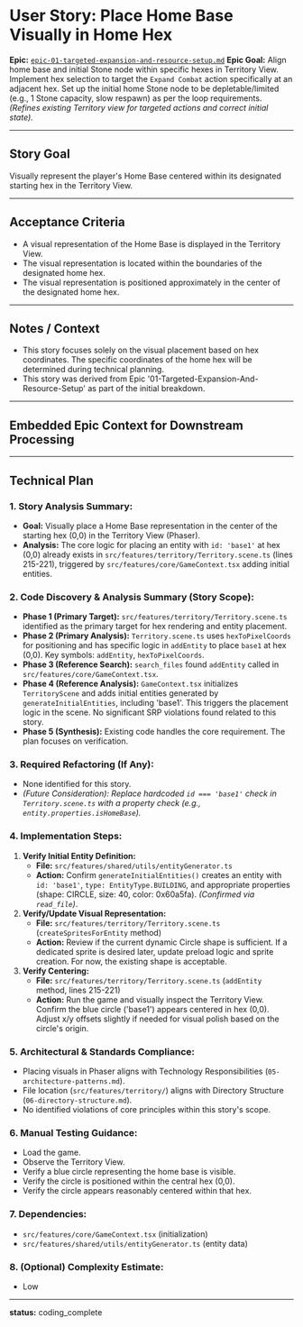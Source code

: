 # User Story: Place Home Base Visually in Home Hex

**Epic:** [`epic-01-targeted-expansion-and-resource-setup.md`](./epic-01-targeted-expansion-and-resource-setup.md)
**Epic Goal:** Align home base and initial Stone node within specific hexes in Territory View. Implement hex selection to target the `Expand Combat` action specifically at an adjacent hex. Set up the initial home Stone node to be depletable/limited (e.g., 1 Stone capacity, slow respawn) as per the loop requirements. *(Refines existing Territory view for targeted actions and correct initial state).*

---

## Story Goal

Visually represent the player's Home Base centered within its designated starting hex in the Territory View.

---

## Acceptance Criteria

*   A visual representation of the Home Base is displayed in the Territory View.
*   The visual representation is located within the boundaries of the designated home hex.
*   The visual representation is positioned approximately in the center of the designated home hex.

---

## Notes / Context

*   This story focuses solely on the visual placement based on hex coordinates. The specific coordinates of the home hex will be determined during technical planning.
*   This story was derived from Epic '01-Targeted-Expansion-And-Resource-Setup' as part of the initial breakdown.

---

## Embedded Epic Context for Downstream Processing

<!-- ROO CONTEXT - DO NOT MODIFY MANUALLY -->
<!--
Epic Path: ./epic-01-targeted-expansion-and-resource-setup.md
Epic Title: 01-Targeted-Expansion-And-Resource-Setup
Epic Goal Summary: Align home base and initial Stone node within specific hexes in Territory View. Implement hex selection to target the Expand Combat action specifically at an adjacent hex. Set up the initial home Stone node to be depletable/limited (e.g., 1 Stone capacity, slow respawn) as per the loop requirements. (Refines existing Territory view for targeted actions and correct initial state).
Project Context (if available in Epic):
  Project Title: project-01-establish-core-feedback-loop
  Project Goal: Implement the minimum viable gameplay loop connecting the core views: Gather Stone in Territory View, initiate Expand Combat, earn persistent Coins from Combat success (e.g., clearing Wave 1), spend Coins in a minimal Management View to unlock basic Stone-to-Pebble crafting, use crafted Pebbles to conquer the first Hex (e.g., clear Wave 1), and have the conquered Hex reveal a better/new Stone node.
-->

---

## Technical Plan

### 1. Story Analysis Summary:
*   **Goal:** Visually place a Home Base representation in the center of the starting hex (0,0) in the Territory View (Phaser).
*   **Analysis:** The core logic for placing an entity with `id: 'base1'` at hex (0,0) already exists in `src/features/territory/Territory.scene.ts` (lines 215-221), triggered by `src/features/core/GameContext.tsx` adding initial entities.

### 2. Code Discovery & Analysis Summary (Story Scope):
*   **Phase 1 (Primary Target):** `src/features/territory/Territory.scene.ts` identified as the primary target for hex rendering and entity placement.
*   **Phase 2 (Primary Analysis):** `Territory.scene.ts` uses `hexToPixelCoords` for positioning and has specific logic in `addEntity` to place `base1` at hex (0,0). Key symbols: `addEntity`, `hexToPixelCoords`.
*   **Phase 3 (Reference Search):** `search_files` found `addEntity` called in `src/features/core/GameContext.tsx`.
*   **Phase 4 (Reference Analysis):** `GameContext.tsx` initializes `TerritoryScene` and adds initial entities generated by `generateInitialEntities`, including 'base1'. This triggers the placement logic in the scene. No significant SRP violations found related to this story.
*   **Phase 5 (Synthesis):** Existing code handles the core requirement. The plan focuses on verification.

### 3. Required Refactoring (If Any):
*   None identified for this story.
*   *(Future Consideration): Replace hardcoded `id === 'base1'` check in `Territory.scene.ts` with a property check (e.g., `entity.properties.isHomeBase`).*

### 4. Implementation Steps:
1.  **Verify Initial Entity Definition:**
    *   **File:** `src/features/shared/utils/entityGenerator.ts`
    *   **Action:** Confirm `generateInitialEntities()` creates an entity with `id: 'base1'`, `type: EntityType.BUILDING`, and appropriate properties (shape: CIRCLE, size: 40, color: 0x60a5fa). *(Confirmed via `read_file`)*.
2.  **Verify/Update Visual Representation:**
    *   **File:** `src/features/territory/Territory.scene.ts` (`createSpritesForEntity` method)
    *   **Action:** Review if the current dynamic Circle shape is sufficient. If a dedicated sprite is desired later, update preload logic and sprite creation. For now, the existing shape is acceptable.
3.  **Verify Centering:**
    *   **File:** `src/features/territory/Territory.scene.ts` (`addEntity` method, lines 215-221)
    *   **Action:** Run the game and visually inspect the Territory View. Confirm the blue circle ('base1') appears centered in hex (0,0). Adjust x/y offsets slightly if needed for visual polish based on the circle's origin.

### 5. Architectural & Standards Compliance:
*   Placing visuals in Phaser aligns with Technology Responsibilities (`05-architecture-patterns.md`).
*   File location (`src/features/territory/`) aligns with Directory Structure (`06-directory-structure.md`).
*   No identified violations of core principles within this story's scope.

### 6. Manual Testing Guidance:
*   Load the game.
*   Observe the Territory View.
*   Verify a blue circle representing the home base is visible.
*   Verify the circle is positioned within the central hex (0,0).
*   Verify the circle appears reasonably centered within that hex.

### 7. Dependencies:
*   `src/features/core/GameContext.tsx` (initialization)
*   `src/features/shared/utils/entityGenerator.ts` (entity data)

### 8. (Optional) Complexity Estimate:
*   Low

---

**status:** coding_complete
